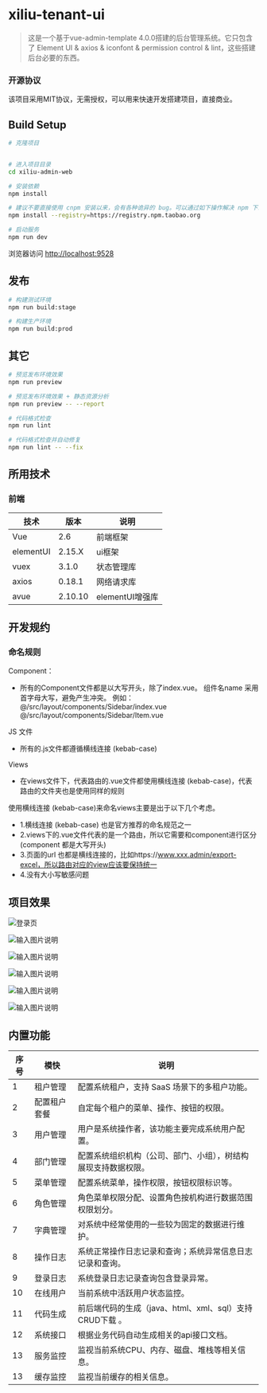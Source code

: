 # xiliu-tenant-ui

> 这是一个基于vue-admin-template 4.0.0搭建的后台管理系统。它只包含了 Element UI & axios & iconfont & permission control & lint，这些搭建后台必要的东西。

### 开源协议
该项目采用MIT协议，无需授权，可以用来快速开发搭建项目，直接商业。

## Build Setup

```bash
# 克隆项目


# 进入项目目录
cd xiliu-admin-web

# 安装依赖
npm install

# 建议不要直接使用 cnpm 安装以来，会有各种诡异的 bug。可以通过如下操作解决 npm 下载速度慢的问题
npm install --registry=https://registry.npm.taobao.org

# 启动服务
npm run dev
```

浏览器访问 [http://localhost:9528](http://localhost:9528)

## 发布

```bash
# 构建测试环境
npm run build:stage

# 构建生产环境
npm run build:prod
```

## 其它

```bash
# 预览发布环境效果
npm run preview

# 预览发布环境效果 + 静态资源分析
npm run preview -- --report

# 代码格式检查
npm run lint

# 代码格式检查并自动修复
npm run lint -- --fix
```

## 所用技术
### 前端

技术     | 版本 |  说明 |
-------- | ------ | ------
Vue|	2.6|	前端框架
elementUI|	2.15.X|	ui框架
vuex|	3.1.0|	状态管理库
axios|	0.18.1|	网络请求库
avue|	2.10.10|	elementUI增强库

## 开发规约

### 命名规则

Component：
- 所有的Component文件都是以大写开头，除了index.vue。 组件名name 采用首字母大写，避免产生冲突。
例如：@/src/layout/components/Sidebar/index.vue
      @/src/layout/components/Sidebar/Item.vue
      
JS 文件
- 所有的.js文件都遵循横线连接 (kebab-case)

Views
- 在views文件下，代表路由的.vue文件都使用横线连接 (kebab-case)，代表路由的文件夹也是使用同样的规则

使用横线连接 (kebab-case)来命名views主要是出于以下几个考虑。

- 1.横线连接 (kebab-case) 也是官方推荐的命名规范之一
- 2.views下的.vue文件代表的是一个路由，所以它需要和component进行区分(component 都是大写开头)
- 3.页面的url 也都是横线连接的，比如https://www.xxx.admin/export-excel，所以路由对应的view应该要保持统一
- 4.没有大小写敏感问题


## 项目效果
![登录页](public/1.jpg)

![输入图片说明](public/2.jpg)

![输入图片说明](public/3.jpg)

![输入图片说明](public/4.jpg)

![输入图片说明](public/5.jpg)

![输入图片说明](public/6.jpg)

## 内置功能

序号     | 模快 |  说明 |
-------- | ------ | ------
1| 租户管理|配置系统租户，支持 SaaS 场景下的多租户功能。
2|配置租户套餐|自定每个租户的菜单、操作、按钮的权限。
3|用户管理|用户是系统操作者，该功能主要完成系统用户配置。
4|部门管理|配置系统组织机构（公司、部门、小组），树结构展现支持数据权限。
5|菜单管理|配置系统菜单，操作权限，按钮权限标识等。
6|角色管理|角色菜单权限分配、设置角色按机构进行数据范围权限划分。
7|字典管理|对系统中经常使用的一些较为固定的数据进行维护。
8|操作日志|系统正常操作日志记录和查询；系统异常信息日志记录和查询。
9|登录日志|系统登录日志记录查询包含登录异常。
10|在线用户|当前系统中活跃用户状态监控。
11|代码生成|前后端代码的生成（java、html、xml、sql）支持CRUD下载 。
12|系统接口|根据业务代码自动生成相关的api接口文档。
13|服务监控|监视当前系统CPU、内存、磁盘、堆栈等相关信息。
13|缓存监控|监视当前缓存的相关信息。